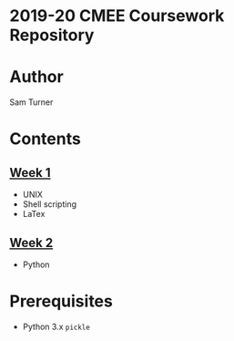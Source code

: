 # **2019-20 CMEE Coursework Repository**
# Author
Sam Turner
# Contents
## [Week 1](https://github.com/SamT123/CMEECoursework/tree/master/Week1)
- UNIX
- Shell scripting
- LaTex

## [Week 2](https://github.com/SamT123/CMEECoursework/tree/master/Week2)
- Python

# Prerequisites
- Python 3.x
`pickle`
 

